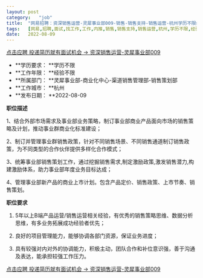```yaml
---
layout:	post
category:	"job"
title:	"网易招聘：资深销售运营-灵犀事业部009-销售-销售支持-销售运营-杭州学历不限经验不限"
tags:	[网易,招聘,面试,找工作,工作,内推,销售,销售支持,销售运营,杭州,学历不限,经验不限]
date:	2022-08-09
---
```


[点击应聘 投递简历就有面试机会 ->  资深销售运营-灵犀事业部009](http://mobile.bole.netease.com/bole/boleDetail?id=42151&employeeId=346f03c3cda5f04c&key=all)



- **学历要求： **学历不限
- **工作年限： **经验不限
- **所属部门： **灵犀事业部-商业化中心-渠道销售管理部-销售策划部
- **工作城市： **杭州
- **发布日期： **2022-08-09



**职位描述**

1、结合外部市场需求及事业部业务策略，制订事业部商业产品面向市场的销售策略及计划，推动事业群商业化标准建设；

2、制订并管理事业群销售政策，针对不同销售场景、不同销售通道制订销售政策，为不同类型的合作伙伴提供多样化合作模式；

3、统筹事业部销售策划工作，通过挖掘销售需求,制定激励政策,激发销售潜力,构建激励体系，助力事业部年度业务目标达成；

4、管理事业部新产品的商业上市计划。包含产品定价、销售政策、上市节奏、销售策划。



**职位要求**

1. 5年以上B端产品运营/销售运营相关经验，有优秀的销售策略思维、数据分析思维，有多业务拓展成功经验者优先；

2. 良好的项目管理能力，能够协调各部门资源，保证业务进度；

3. 具有较强对内对外的协调能力，积极主动，团队合作和补位意识强，善于沟通及表达，能承担较强工作压力。



[点击应聘 投递简历就有面试机会 ->  资深销售运营-灵犀事业部009](http://mobile.bole.netease.com/bole/boleDetail?id=42151&employeeId=346f03c3cda5f04c&key=all)
